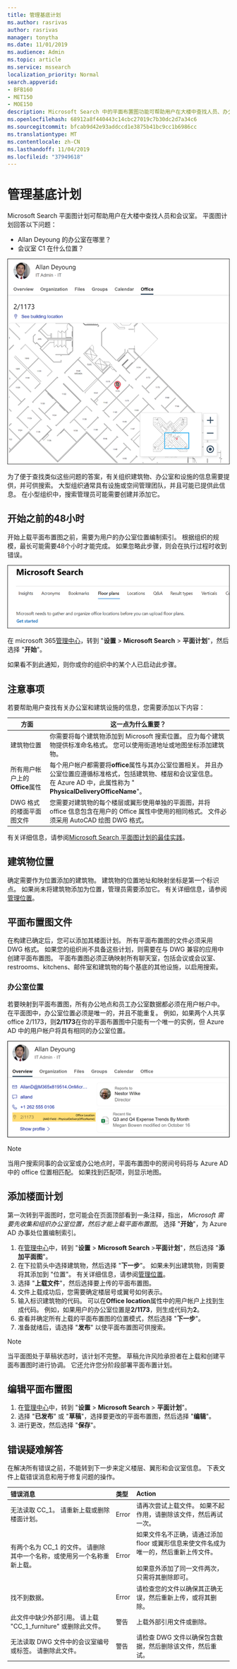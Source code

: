 ```yaml
---
title: 管理基底计划
ms.author: rasrivas
author: rasrivas
manager: tonytha
ms.date: 11/01/2019
ms.audience: Admin
ms.topic: article
ms.service: mssearch
localization_priority: Normal
search.appverid:
- BFB160
- MET150
- MOE150
description: Microsoft Search 中的平面布置图功能可帮助用户在大楼中查找人员、办公室和其他有用的功能。
ms.openlocfilehash: 68912a8f440443c14cbc27019c7b30dc2d7a34c6
ms.sourcegitcommit: bfcab9d42e93addccd1e3875b41bc9cc1b6986cc
ms.translationtype: MT
ms.contentlocale: zh-CN
ms.lasthandoff: 11/04/2019
ms.locfileid: "37949618"
---
```

# <a name="manage-floor-plans"></a>管理基底计划

Microsoft Search 平面图计划可帮助用户在大楼中查找人员和会议室。 平面图计划回答以下问题：
- Allan Deyoung 的办公室在哪里？
- 会议室 C1 在什么位置？

![平面图在大楼中对用户的办公室位置进行了分布规划。](media/floorplans-officelocation.png)

为了便于查找类似这些问题的答案，有关组织建筑物、办公室和设施的信息需要提供，并可供搜索。 大型组织通常具有设施或空间管理团队，并且可能已提供此信息。 在小型组织中，搜索管理员可能需要创建并添加它。

## <a name="48-hours-before-you-begin"></a>开始之前的48小时
开始上载平面布置图之前，需要为用户的办公室位置编制索引。 根据组织的规模，最长可能需要48个小时才能完成。 如果忽略此步骤，则会在执行过程时收到错误。

!["平面布置图" 页面的屏幕截图，其中包含 "Microsoft 需要先收集和组织办公室位置，然后才能上载平面布置图" 通知。](media/floorplans_hydrationstep.png)

在 microsoft 365[管理中心](https://admin.microsoft.com)，转到 "**设置** > **Microsoft Search** > **平面计划**"，然后选择 "**开始**"。

如果看不到此通知，则你或你的组织中的某个人已启动此步骤。

## <a name="things-to-consider"></a>注意事项
若要帮助用户查找有关办公室和建筑设施的信息，您需要添加以下内容：

|方面     |这一点为什么重要？  |
|---------|---------|
|建筑物位置    |    你需要将每个建筑物添加到 Microsoft 搜索位置。 应为每个建筑物提供标准命名格式。 您可以使用街道地址或地图坐标添加建筑物。     |
|所有用户帐户上的**Office**属性     |    每个用户帐户都需要将**office**属性与其办公室位置相关。 并且办公室位置应遵循标准格式，包括建筑物、楼层和会议室信息。   <br> 在 Azure AD 中，此属性称为 " **PhysicalDeliveryOfficeName**"。    |
|DWG 格式的楼面平面图文件     |   您需要对建筑物的每个楼层或翼形使用单独的平面图，并将 office 信息包含在用户的 Office 属性中使用的相同格式。 文件必须采用 AutoCAD 绘图 DWG 格式。 |

有关详细信息，请参阅[Microsoft Search 平面图计划的最佳实践](floorplans-bestpractices.md)。

## <a name="building-location"></a>建筑物位置

确定需要作为位置添加的建筑物。 建筑物的位置地址和映射坐标是第一个标识点。 如果尚未将建筑物添加为位置，管理员需要添加它。 有关详细信息，请参阅[管理位置](manage-locations.md)。

## <a name="floor-plans-files"></a>平面布置图文件

在构建已确定后，您可以添加其楼面计划。 所有平面布置图的文件必须采用 DWG 格式。 如果您的组织尚不具备这些计划，则需要在与 DWG 兼容的应用中创建平面布置图。 平面布置图必须正确映射所有聊天室，包括会议或会议室、restrooms、kitchens、邮件室和建筑物的每个基底的其他设施，以启用搜索。

### <a name="office-locations"></a>办公室位置

若要映射到平面布置图，所有办公地点和员工办公室数据都必须在用户帐户中。 在平面图中，办公室位置必须是唯一的，并且不能重复。 例如，如果两个人共享 office 2/1173，则**2/1173**在你的平面布置图中只能有一个唯一的实例，但 Azure AD 中的用户帐户将具有相同的办公室位置。

![floorplans-peoplecard](media/floorplans-peoplecard.png)

 > [!Note] 
 > 当用户搜索同事的会议室或办公地点时，平面布置图中的房间号码将与 Azure AD 中的 office 位置相匹配。 如果找到匹配项，则显示地图。

## <a name="add-floor-plan"></a>添加楼面计划

 第一次转到平面图时，您可能会在页面顶部看到一条注释，指出， *Microsoft 需要先收集和组织办公室位置，然后才能上载平面布置图*。 选择 "**开始**"，为 Azure AD 办事处位置编制索引。 

1. 在[管理中心](https://admin.microsoft.com)中，转到 "**设置** > **Microsoft Search** >**平面计划**"，然后选择 "**添加平面图**"。
4. 在下拉箭头中选择建筑物，然后选择 "**下一步**"。 如果未列出建筑物，则需要将其添加到 "位置"。 有关详细信息，请参阅[管理位置](manage-locations.md)。
6. 选择 "**上载文件**"，然后选择要上传的平面布置图。 
1. 文件上载成功后，您需要确定楼层号或翼号如何表示。 
7. 输入标识建筑物的代码。 可以在**Office location**属性中的用户帐户上找到生成代码。 例如，如果用户的办公室位置是**2/1173**，则生成代码为**2**。 
9. 查看并确定所有上载的平面布置图的位置模式，然后选择 "**下一步**"。
10. 准备就绪后，请选择 "**发布**" 以使平面布置图可供搜索。

> [!Note] 
> 当平面图处于草稿状态时，该计划不完整。 草稿允许风险承担者在上载和创建平面布置图时进行协调。 它还允许您分阶段部署平面布置计划。

## <a name="edit-floor-plans"></a>编辑平面布置图

1. 在[管理中心](https://admin.microsoft.com)中，转到 "**设置** > **Microsoft Search** > **平面计划**"。 
1. 选择 "**已发布**" 或 "**草稿**"，选择要更改的平面布置图，然后选择 "**编辑**"。
5. 进行更改，然后选择 "**保存**"。

## <a name="troubleshoot-errors"></a>错误疑难解答

在解决所有错误之前，不能转到下一步来定义楼层、翼形和会议室信息。 下表文件上载错误消息和用于修复问题的操作。

| 错误消息   | 类型    | Action       |
|:----------------| :--------- | :-------------- |
| 无法读取 CC_1。 请重新上载或删除楼面计划。 | Error |  请再次尝试上载文件。 如果不起作用，请删除该文件，然后再试一次。 |
| 有两个名为 CC_1 的文件。 请删除其中一个名称，或使用另一个名称重新上载。| Error | 如果文件名不正确，请通过添加 floor 或翼形信息来使文件名成为唯一的，然后重新上传文件。 <br><br>如果意外添加了同一文件两次，只需将其删除即可。 |
| 找不到数据。 | Error | 请检查您的文件以确保其正确无误，然后重新上传，或将其删除。 |
| 此文件中缺少外部引用。 请上载 "CC_1_furniture" 或删除此文件。 | 警告 | 上载外部引用文件或删除。|
| 无法读取 DWG 文件中的会议室编号或标签。 请删除此文件。 | 警告 | 请检查 DWG 文件以确保包含数据，然后删除该文件，然后重试。 |
